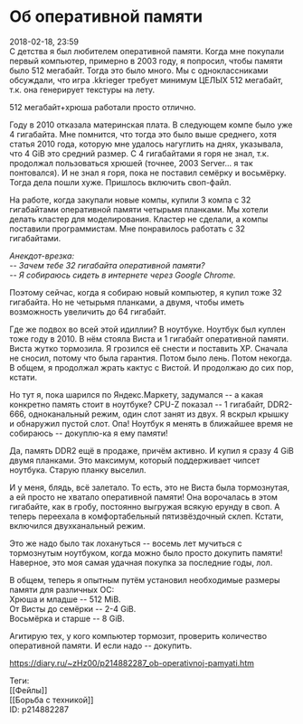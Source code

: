 Об оперативной памяти
======================

   
 2018-02-18, 23:59   
  С детства я был любителем оперативной памяти. Когда мне покупали первый компьютер, примерно в 2003 году, я попросил, чтобы памяти было 512 мегабайт. Тогда это было много. Мы с одноклассниками обсуждали, что игра .kkrieger требует минимум ЦЕЛЫХ 512 мегабайт, т.к. она генерирует текстуры на лету.   
   
 512 мегабайт+хрюша работали просто отлично.   
   
 Году в 2010 отказала материнская плата. В следующем компе было уже 4 гигабайта. Мне помнится, что тогда это было выше среднего, хотя статья 2010 года, которую мне удалось нагуглить на днях, указывала, что 4 GiB это средний размер. С 4 гигабайтами я горя не знал, т.к. продолжал пользоваться хрюшей (точнее, 2003 Server... я так понтовался). И не знал я горя, пока не поставил семёрку и восьмёрку. Тогда дела пошли хуже. Пришлось включить своп-файл.   
   
 На работе, когда закупали новые компы, купили 3 компа с 32 гигабайтами оперативной памяти четырьмя планками. Мы хотели делать кластер для моделирования. Кластер не сделали, а компы поставили программистам. Мне понравилось работать с 32 гигабайтами.   
   
  *Анекдот-врезка:   
 -- Зачем тебе 32 гигабайта оперативной памяти?   
 -- Я собираюсь сидеть в интернете через Google Chrome.*    
   
 Поэтому сейчас, когда я собираю новый компьютер, я купил тоже 32 гигабайта. Но не четырьмя планками, а двумя, чтобы иметь возможность увеличить до 64 гигабайт.   
   
 Где же подвох во всей этой идиллии? В ноутбуке. Ноутбук был куплен тоже году в 2010. В нём стояла Виста и 1 гигабайт оперативной памяти. Виста жутко тормозила. Я грозился её снести и поставить XP. Сначала не сносил, потому что была гарантия. Потом было лень. Потом некогда. В общем, я продолжал жрать кактус с Вистой. И продолжаю до сих пор, кстати.   
   
 Но тут я, пока шарился по Яндекс.Маркету, задумался -- а какая конкретно память стоит в ноутбуке? CPU-Z показал -- 1 гигабайт, DDR2-666, одноканальный режим, один слот занят из двух. Я вскрыл крышку и обнаружил пустой слот. Опа! Ноутбук я менять в ближайшее время не собираюсь -- докуплю-ка я ему памяти!   
   
 Да, память DDR2 ещё в продаже, причём активно. И купил я сразу 4 GiB двумя планками. Это максимум, который поддерживает чипсет ноутбука. Старую планку выселил.   
   
 И у меня, блядь, всё залетало. То есть, это не Виста была тормознутая, а ей просто не хватало оперативной памяти! Она ворочалась в этом гигабайте, как в гробу, постоянно выгружая всякую ерунду в своп. А теперь переехала в комфортабельный пятизвёздочный склеп. Кстати, включился двухканальный режим.   
   
 Это же надо было так лохануться -- восемь лет мучиться с тормознутым ноутбуком, когда можно было просто докупить памяти! Наверное, это моя самая удачная покупка за последние годы, лол.   
   
 В общем, теперь я опытным путём установил необходимые размеры памяти для различных ОС:   
 Хрюша и младше -- 512 MiB.   
 От Висты до семёрки -- 2-4 GiB.   
 Восьмёрка и старше -- 8 GiB.   
   
 Агитирую тех, у кого компьютер тормозит, проверить количество оперативной памяти. И если надо -- докупить.   
    
 <https://diary.ru/~zHz00/p214882287_ob-operativnoj-pamyati.htm>   
   
 Теги:   
 [[Фейлы]]   
 [[Борьба с техникой]]   
 ID: p214882287
